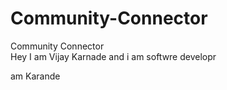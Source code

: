 # Community-Connector
Community Connector
<br/>
Hey I am Vijay Karnade and i am softwre developr

am Karande
